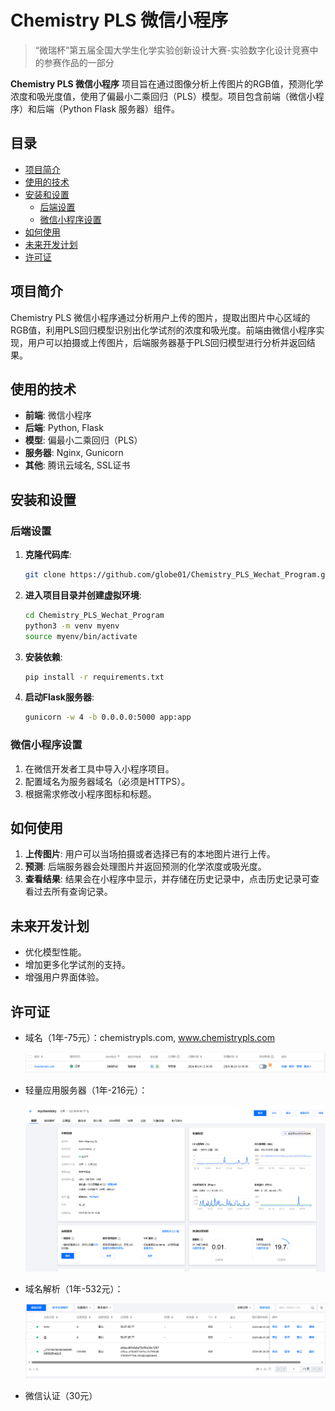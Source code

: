 # Chemistry PLS 微信小程序

> “微瑞杯”第五届全国大学生化学实验创新设计大赛-实验数字化设计竞赛中的参赛作品的一部分

**Chemistry PLS 微信小程序** 项目旨在通过图像分析上传图片的RGB值，预测化学浓度和吸光度值，使用了偏最小二乘回归（PLS）模型。项目包含前端（微信小程序）和后端（Python Flask 服务器）组件。

## 目录

- [项目简介](#项目简介)
- [使用的技术](#使用的技术)
- [安装和设置](#安装和设置)
  - [后端设置](#后端设置)
  - [微信小程序设置](#微信小程序设置)
- [如何使用](#如何使用)
- [未来开发计划](#未来开发计划)
- [许可证](#许可证)

## 项目简介

Chemistry PLS 微信小程序通过分析用户上传的图片，提取出图片中心区域的RGB值，利用PLS回归模型识别出化学试剂的浓度和吸光度。前端由微信小程序实现，用户可以拍摄或上传图片，后端服务器基于PLS回归模型进行分析并返回结果。

## 使用的技术

- **前端**: 微信小程序
- **后端**: Python, Flask
- **模型**: 偏最小二乘回归（PLS）
- **服务器**: Nginx, Gunicorn
- **其他**: 腾讯云域名, SSL证书

## 安装和设置

### 后端设置

1. **克隆代码库**:
   
   ```bash
   git clone https://github.com/globe01/Chemistry_PLS_Wechat_Program.git
   ```
   
2. **进入项目目录并创建虚拟环境**:
   
   ```bash
   cd Chemistry_PLS_Wechat_Program
   python3 -m venv myenv
   source myenv/bin/activate
   ```
   
3. **安装依赖**:
   ```bash
   pip install -r requirements.txt
   ```

4. **启动Flask服务器**:
   ```bash
   gunicorn -w 4 -b 0.0.0.0:5000 app:app
   ```

### 微信小程序设置

1. 在微信开发者工具中导入小程序项目。
2. 配置域名为服务器域名（必须是HTTPS）。
3. 根据需求修改小程序图标和标题。

## 如何使用

1. **上传图片**: 用户可以当场拍摄或者选择已有的本地图片进行上传。
2. **预测**: 后端服务器会处理图片并返回预测的化学浓度或吸光度。
3. **查看结果**: 结果会在小程序中显示，并存储在历史记录中，点击历史记录可查看过去所有查询记录。

## 未来开发计划

- 优化模型性能。
- 增加更多化学试剂的支持。
- 增强用户界面体验。

## 许可证

- 域名（1年-75元）：chemistrypls.com, www.chemistrypls.com

  ![image-20240825170853393](assets/image-20240825170853393.png)

- 轻量应用服务器（1年-216元）：

  ![image-20240825170801430](assets/image-20240825170801430.png)

- 域名解析（1年-532元）：

  ![image-20240825171033166](assets/image-20240825171033166.png)

- 微信认证（30元）